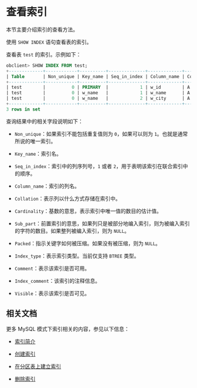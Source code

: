 # 查看索引

本节主要介绍索引的查看方法。

使用 `SHOW INDEX` 语句查看表的索引。

查看表 `test` 的索引。示例如下：

```sql
obclient> SHOW INDEX FROM test;
+-------------+------------+----------+--------------+-------------+-----------+-------------+----------+--------+------+------------+-----------+---------------+---------+
| Table       | Non_unique | Key_name | Seq_in_index | Column_name | Collation | Cardinality | Sub_part | Packed | Null | Index_type | Comment   | Index_comment | Visible |
+-------------+------------+----------+--------------+-------------+-----------+-------------+----------+--------+------+------------+-----------+---------------+---------+
| test        |          0 | PRIMARY  |            1 | w_id        | A         |        NULL | NULL     | NULL   |      | BTREE      | available |               | YES     |
| test        |          0 | w_name   |            1 | w_name      | A         |        NULL | NULL     | NULL   | YES  | BTREE      | available |               | YES     |
| test        |          0 | w_name   |            2 | w_city      | A         |        NULL | NULL     | NULL   | YES  | BTREE      | available |               | YES     |
+-------------+------------+----------+--------------+-------------+-----------+-------------+----------+--------+------+------------+-----------+---------------+---------+
3 rows in set
```

查询结果中的相关字段说明如下：

* `Non_unique`：如果索引不能包括重复值则为 `0`，如果可以则为 `1`。也就是通常所说的唯一索引。

* `Key_name`：索引名。

* `Seq_in_index`：索引中的列序列号，`1` 或者 `2`，用于表明该索引在联合索引中的顺序。

* `Column_name`：索引的列名。

* `Collation`：表示列以什么方式存储在索引中。

* `Cardinality`：基数的意思，表示索引中唯一值的数目的估计值。

* `Sub_part`：前置索引的意思，如果列只是被部分地编入索引，则为被编入索引的字符的数目。如果整列被编入索引，则为 `NULL`。

* `Packed`：指示关键字如何被压缩。如果没有被压缩，则为 `NULL`。

* `Index_type`：表示索引类型。当前仅支持 `BTREE` 类型。

* `Comment`：表示该索引是否可用。

* `Index_comment`：该索引的注释信息。

* `Visible`：表示该索引是否可见。

## 相关文档

更多 MySQL 模式下索引相关的内容，参见以下信息：

* [索引简介](../../../../1.oceanbase-database-concepts/4.database-objects/2.database-objects-of-mysql-mode/3.index-of-oracle-mode/1.index-overview-of-mysql-mode.md)

* [创建索引](1.about-indexes-of-mysql-mode.md)

* [在分区表上建立索引](../../../4.replica-management/2.manage-partition-table/2.mysql-mode/9.create-partition-table-index-of-mysql-mode/2.local-index-of-mysql-mode.md)

* [删除索引](4.delete-an-index-of-mysql-mode.md)
